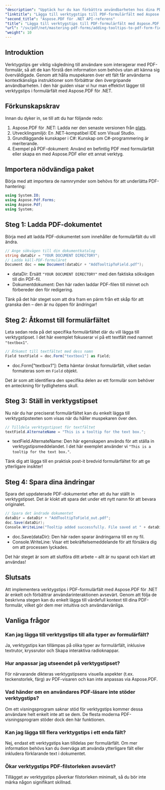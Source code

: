 ```yaml
---
"description": "Upptäck hur du kan förbättra användbarheten hos dina PDF-formulär genom att lägga till informativa verktygstips i formulärfält med Aspose.PDF för .NET. Den här steg-för-steg-guiden guidar dig genom processen."
"linktitle": "Lägga till verktygstips till PDF-formulärfält med Aspose.PDF för .NET"
"second_title": "Aspose.PDF för .NET API-referens"
"title": "Lägga till verktygstips till PDF-formulärfält med Aspose.PDF för .NET"
"url": "/sv/pdf/net/mastering-pdf-forms/adding-tooltips-to-pdf-form-fields/"
"weight": 10
---
```


## Introduktion

Verktygstips ger viktig vägledning till användare som interagerar med PDF-formulär, så att de kan förstå den information som behövs utan att känna sig överväldigade. Genom att hålla muspekaren över ett fält får användarna kontextkänsliga instruktioner som förbättrar den övergripande användbarheten. I den här guiden visar vi hur man effektivt lägger till verktygstips i formulärfält med Aspose.PDF för .NET.

## Förkunskapskrav

Innan du dyker in, se till att du har följande redo:

1. Aspose.PDF för .NET: Ladda ner den senaste versionen från [plats](https://releases.aspose.com/pdf/net/).
2. Utvecklingsmiljö: En .NET-kompatibel IDE som Visual Studio.
3. Grundläggande kunskaper i C#: Kunskap om C#-programmering är meriterande.
4. Exempel på PDF-dokument: Använd en befintlig PDF med formulärfält eller skapa en med Aspose.PDF eller ett annat verktyg.

## Importera nödvändiga paket

Börja med att importera de namnrymder som behövs för att underlätta PDF-hantering:

```csharp
using System.IO;
using Aspose.Pdf.Forms;
using Aspose.Pdf;
using System;
```

## Steg 1: Ladda PDF-dokumentet

Börja med att ladda PDF-dokumentet som innehåller de formulärfält du vill ändra.

```csharp
// Ange sökvägen till din dokumentkatalog
string dataDir = "YOUR DOCUMENT DIRECTORY";
// Ladda käll-PDF-formuläret
Document doc = new Document(dataDir + "AddTooltipToField.pdf");
```

- dataDir: Ersätt `"YOUR DOCUMENT DIRECTORY"` med den faktiska sökvägen till din PDF-fil.
- Dokumentdokument: Den här raden laddar PDF-filen till minnet och förbereder den för redigering.

Tänk på det här steget som att dra fram en pärm från ett skåp för att granska den – den är nu öppen för ändringar!

## Steg 2: Åtkomst till formulärfältet

Leta sedan reda på det specifika formulärfältet där du vill lägga till verktygstipset. I det här exemplet fokuserar vi på ett textfält med namnet `"textbox1"`.

```csharp
// Åtkomst till textfältet med dess namn
Field textField = doc.Form["textbox1"] as Field;
```

- doc.Form["textbox1"]: Detta hämtar önskat formulärfält, vilket sedan formateras som en `Field` objekt. 

Det är som att identifiera den specifika delen av ett formulär som behöver en anteckning för tydlighetens skull.

## Steg 3: Ställ in verktygstipset

Nu när du har preciserat formulärfältet kan du enkelt lägga till verktygstipstexten som visas när du håller muspekaren över den.

```csharp
// Tilldela verktygstipset för textfältet
textField.AlternateName = "This is a tooltip for the text box.";
```

- textField.AlternateName: Den här egenskapen används för att ställa in verktygstipsmeddelandet. I det här exemplet använder vi `"This is a tooltip for the text box."`.

Tänk dig att lägga till en praktisk post-it bredvid formulärfältet för att ge ytterligare insikter!

## Steg 4: Spara dina ändringar

Spara det uppdaterade PDF-dokumentet efter att du har ställt in verktygstipset. Det är klokt att spara det under ett nytt namn för att bevara originalet.

```csharp
// Spara det ändrade dokumentet
dataDir = dataDir + "AddTooltipToField_out.pdf";
doc.Save(dataDir);
Console.WriteLine("Tooltip added successfully. File saved at " + dataDir);
```

- doc.Save(dataDir): Den här raden sparar ändringarna till en ny fil.
- Console.WriteLine: Visar ett bekräftelsemeddelande för att försäkra dig om att processen lyckades.

Det här steget är som att slutföra ditt arbete – allt är nu sparat och klart att användas!

## Slutsats

Att implementera verktygstips i PDF-formulärfält med Aspose.PDF för .NET är enkelt och förbättrar användarinteraktionen avsevärt. Genom att följa de beskrivna stegen kan du enkelt lägga till värdefull kontext till dina PDF-formulär, vilket gör dem mer intuitiva och användarvänliga.

## Vanliga frågor

### Kan jag lägga till verktygstips till alla typer av formulärfält?
Ja, verktygstips kan tillämpas på olika typer av formulärfält, inklusive textrutor, kryssrutor och Skapa interaktiva radioknappar.

### Hur anpassar jag utseendet på verktygstipset?
För närvarande dikteras verktygstipsens visuella aspekter (t.ex. teckenstorlek, färg) av PDF-visaren och kan inte anpassas via Aspose.PDF.

### Vad händer om en användares PDF-läsare inte stöder verktygstips?
Om ett visningsprogram saknar stöd för verktygstips kommer dessa användare helt enkelt inte att se dem. De flesta moderna PDF-visningsprogram stöder dock den här funktionen.

### Kan jag lägga till flera verktygstips i ett enda fält?
Nej, endast ett verktygstips kan tilldelas per formulärfält. Om mer information behövs kan du överväga att använda ytterligare fält eller inkludera förklarande text i dokumentet.

### Ökar verktygstips PDF-filstorleken avsevärt?
Tillägget av verktygstips påverkar filstorleken minimalt, så du bör inte märka någon signifikant skillnad.